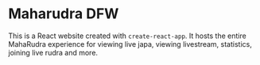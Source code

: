 # Maharudra DFW
This is a React website created with `create-react-app`.
It hosts the entire MahaRudra experience for viewing live japa, viewing livestream, statistics, joining live rudra and more.